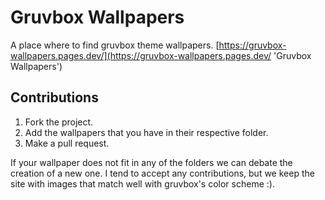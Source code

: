 # Gruvbox Wallpapers
A place where to find gruvbox theme wallpapers.
[https://gruvbox-wallpapers.pages.dev/](https://gruvbox-wallpapers.pages.dev/ 'Gruvbox Wallpapers')
## Contributions

1. Fork the project.
2. Add the wallpapers that you have in their respective folder.
3. Make a pull request.

If your wallpaper does not fit in any of the folders we can debate the creation of a new one.
I tend to accept any contributions, but we keep the site with images that match well with gruvbox's color scheme :).
